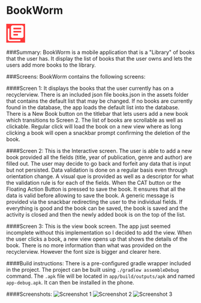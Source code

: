 BookWorm
========
<img src="img/bookworm_icon.png" alt="Icon" width="50px" />


###Summary:
BookWorm is a mobile application that is a "Library" of books that the user has. It display the list of books that the user owns and lets the users add more books to the library.

###Screens:
BookWorm contains the following screens:

####Screen 1:
It displays the books that the user currently has on a recyclerview. There is an included json file books.json in the assets folder that contains the default list that may be changed. If no books are currently found in the database, the app loads the default list into the database. There is a New Book button on the titlebar that lets users add a new book which transitions to Screen 2. The list of books are scrollable as well as clickable. Regular click will load the book on a new view where as long clicking a book will open a snackbar prompt confirming the deletion of the book.

####Screen 2:
This is the Interactive screen. The user is able to add a new book provided all the fields (title, year of publication, genre and author) are filled out. The user may decide to go back and forfeit any data that is input but not persisted. Data validation is done on a regular basis even through orientation change. A visual que is provided as well as a descriptor for what the validation rule is for each of the fields. When the CAT button or the Floating Action Button is pressed to save the book. It ensures that all the data is valid before allowing to save the book. A generic message is provided via the snackbar redirecting the user to the individual fields. If everything is good and the book can be saved, the book is saved and the activity is closed and then the newly added book is on the top of the list.

####Screen 3:
This is the view book screen. The app just seemed incomplete without this implementation so I decided to add the view. When the user clicks a book, a new view opens up that shows the details of the book. There is no more information than what was provided on the recyclerview. However the font size is bigger and clearer here.

####Build instructions:
There is a pre-configured gradle wrapper included in the project. The project can be built using `./gradlew assembleDebug` command. The `.apk` file will be located in `app/build/outputs/apk` and named `app-debug.apk`. It can then be installed in the phone.

####Screenshots:
<img scr="img/screenshot1.png" alt="Screenshot 1" width="200px" />
<img scr="img/screenshot2.png" alt="Screenshot 2" width="200px" />
<img scr="img/screenshot3.png" alt="Screenshot 3" width="200px" />